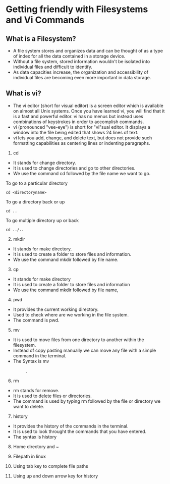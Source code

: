 # Getting friendly with Filesystems and Vi Commands



## What is a Filesystem?

* A file system stores and organizes data and can be thought of as a type of index for all the data contained in a storage device.
* Without a file system, stored information wouldn't be isolated into individual files and difficult to identify.
* As data capacities increase, the organization and accessibility of individual files are becoming even more important in data storage.

## What is vi?
* The vi editor (short for visual editor) is a screen editor which is available on almost all Unix systems. Once you have learned vi, you will find that it is a fast and powerful editor. vi has no menus but instead uses combinations of keystrokes in order to accomplish commands. 
* vi (pronounced "vee-eye") is short for "vi"sual editor. It displays a window into the file being edited that shows 24 lines of text.
* vi lets you add, change, and delete text, but does not provide such formatting capabilities as centering lines or indenting paragraphs.



1. cd

* It stands for change directory. 
* It is used to change directories and go to other directories.
* We use the command cd followed by the file name we want to go.

To go to a particular directory
```
cd <directoryname>
```
To go a directory back or up
```  
cd ..
```
To go multiple directory up or back
```
cd ../..
```

2. mkdir

* It stands for make directory.
* It is used to create a folder to store files and information. 
* We use the command mkdir followed by file name.

3. cp 
* It stands for make directory
* It is used to create a folder to store files and information 
* We use the command mkdir followed by file name, 


4. pwd 
* It provides the current working directory. 
* Used to check where are we working in the file system. 
* The command is pwd.


5. mv  
* It is used to move files from one directory to another within the filesystem. 
* Instead of copy pasting manually we can move any file with a simple command in the terminal. 
* The Syntax is mv <filename> <dir>.



6. rm  
* rm stands for remove. 
* It is used to delete files or directories.  
* The command is used by typing rm followed by the file or directory we want to delete. 



7. history 
* It provides the history of the commands in the terminal. 
* It is used to look throught the commands that you have entered. 
* The syntax is history



8. Home directory and ~


9. Filepath in linux


10. Using tab key to complete file paths


11. Using up and down arrow key for history
